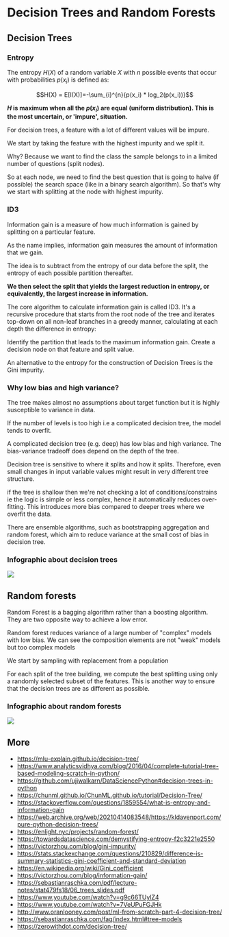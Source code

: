 # Decision Trees and Random Forests

## Decision Trees

### Entropy

The entropy $H(X)$ of a random variable $X$ with $n$ possible events that occur with probabilities $p(x_i)$ is defined as:

$$H(X) = E[I(X)]=-\sum_{i}^{n}{p(x_i) * log_2(p(x_i))}$$

**$H$ is maximum when all the $p(x_i)$ are equal (uniform distribution). This is the most uncertain, or 'impure', situation.**

For decision trees, a feature with a lot of different values will be impure.

We start by taking the feature with the highest impurity and we split it.

Why? Because we want to find the class the sample belongs to in a limited number of questions (split nodes).

So at each node, we need to find the best question that is going to halve (if possible) the search space (like in a binary search algorithm). So that's why we start with splitting at the node with highest impurity.

### ID3

Information gain is a measure of how much information is gained by splitting on a particular feature.

As the name implies, information gain measures the amount of information that we gain.

The idea is to subtract from the entropy of our data before the split, the entropy of each possible partition thereafter.

**We then select the split that yields the largest reduction in entropy, or equivalently, the largest increase in information.**

The core algorithm to calculate information gain is called ID3. It's a recursive procedure that starts from the root node of the tree and iterates top-down on all non-leaf branches in a greedy manner, calculating at each depth the difference in entropy:

Identify the partition that leads to the maximum information gain. Create a decision node on that feature and split value.

An alternative to the entropy for the construction of Decision Trees is the Gini impurity.

### Why low bias and high variance?

The tree makes almost no assumptions about target function but it is highly susceptible to variance in data.

If the number of levels is too high i.e a complicated decision tree, the model tends to overfit.

A complicated decision tree (e.g. deep) has low bias and high variance. The bias-variance tradeoff does depend on the depth of the tree.

Decision tree is sensitive to where it splits and how it splits. Therefore, even small changes in input variable values might result in very different tree structure.

if the tree is shallow then we're not checking a lot of conditions/constrains ie the logic is simple or less complex, hence it automatically reduces over-fitting. This introduces more bias compared to deeper trees where we overfit the data.

There are ensemble algorithms, such as bootstrapping aggregation and random forest, which aim to reduce variance at the small cost of bias in decision tree.

### Infographic about decision trees

![](./Decision%20Tree.jpg)

## Random forests

Random Forest is a bagging algorithm rather than a boosting algorithm. They are two opposite way to achieve a low error.

Random forest reduces variance of a large number of "complex" models with low bias. We can see the composition elements are not "weak" models but too complex models

We start by sampling with replacement from a population

For each split of the tree building, we compute the best splitting using only a randomly selected subset of the features. This is another way to ensure that the decision trees are as different as possible.

### Infographic about random forests

![](./Random%20Forest.jpg)

## More

- <https://mlu-explain.github.io/decision-tree/>
- <https://www.analyticsvidhya.com/blog/2016/04/complete-tutorial-tree-based-modeling-scratch-in-python/>
- <https://github.com/ujjwalkarn/DataSciencePython#decision-trees-in-python>
- <https://chunml.github.io/ChunML.github.io/tutorial/Decision-Tree/>
- <https://stackoverflow.com/questions/1859554/what-is-entropy-and-information-gain>
- <https://web.archive.org/web/20210414083548/https://kldavenport.com/pure-python-decision-trees/>
- <https://enlight.nyc/projects/random-forest/>
- <https://towardsdatascience.com/demystifying-entropy-f2c3221e2550>
- <https://victorzhou.com/blog/gini-impurity/>
- <https://stats.stackexchange.com/questions/210829/difference-is-summary-statistics-gini-coefficient-and-standard-deviation>
- <https://en.wikipedia.org/wiki/Gini_coefficient>
- <https://victorzhou.com/blog/information-gain/>
- <https://sebastianraschka.com/pdf/lecture-notes/stat479fs18/06_trees_slides.pdf>
- <https://www.youtube.com/watch?v=g9c66TUylZ4>
- <https://www.youtube.com/watch?v=7VeUPuFGJHk>
- <http://www.oranlooney.com/post/ml-from-scratch-part-4-decision-tree/>
- <https://sebastianraschka.com/faq/index.html#tree-models>
- <https://zerowithdot.com/decision-tree/>
